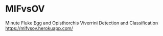 # MIFvsOV
Minute Fluke Egg and Opisthorchis Viverrini Detection and Classification<br>
https://mifvsov.herokuapp.com/